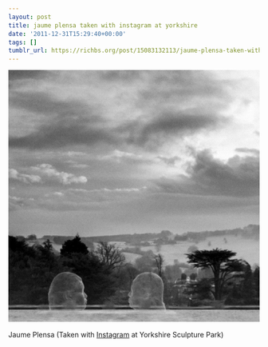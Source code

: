 ```yaml
---
layout: post
title: jaume plensa taken with instagram at yorkshire
date: '2011-12-31T15:29:40+00:00'
tags: []
tumblr_url: https://richbs.org/post/15083132113/jaume-plensa-taken-with-instagram-at-yorkshire
---
```

 ![](/tumblr_files/tumblr_lx2r1gmH1s1qzrvz1o1_640.jpg)  

Jaume Plensa (Taken with [Instagram](http://instagr.am) at Yorkshire Sculpture Park)

